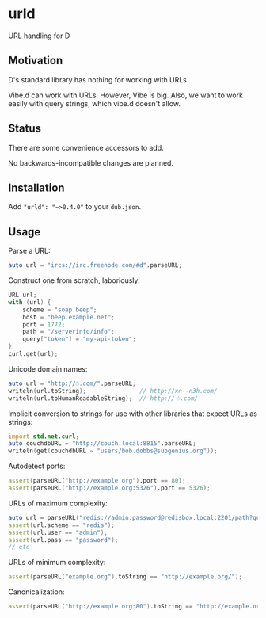 urld
====
URL handling for D

Motivation
----------
D's standard library has nothing for working with URLs.

Vibe.d can work with URLs. However, Vibe is big. Also, we want to work easily with query strings,
which vibe.d doesn't allow.

Status
------
There are some convenience accessors to add.

No backwards-incompatible changes are planned.

Installation
------------
Add `"urld": "~>0.4.0"` to your `dub.json`.

Usage
-----

Parse a URL:

```D
auto url = "ircs://irc.freenode.com/#d".parseURL;
```

Construct one from scratch, laboriously:

```D
URL url;
with (url) {
	scheme = "soap.beep";
	host = "beep.example.net";
	port = 1772;
	path = "/serverinfo/info";
	query["token"] = "my-api-token";
}
curl.get(url);
```

Unicode domain names:

```D
auto url = "http://☃.com/".parseURL;
writeln(url.toString);               // http://xn--n3h.com/
writeln(url.toHumanReadableString);  // http://☃.com/
```

Implicit conversion to strings for use with other libraries that expect URLs as strings:

```D
import std.net.curl;
auto couchdbURL = "http://couch.local:8815".parseURL;
writeln(get(couchdbURL ~ "users/bob.dobbs@subgenius.org"));
```

Autodetect ports:

```D
assert(parseURL("http://example.org").port == 80);
assert(parseURL("http://example.org:5326").port == 5326);
```

URLs of maximum complexity:

```D
auto url = parseURL("redis://admin:password@redisbox.local:2201/path?query=value#fragment");
assert(url.scheme == "redis");
assert(url.user == "admin");
assert(url.pass == "password");
// etc
```

URLs of minimum complexity:

```D
assert(parseURL("example.org").toString == "http://example.org/");
```

Canonicalization:

```D
assert(parseURL("http://example.org:80").toString == "http://example.org/");
```
